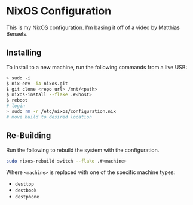 # NixOS Configuration

This is my NixOS configuration. I'm basing it off of a video by Matthias Benaets.

## Installing

To install to a new machine, run the following commands from a live USB:

```sh
> sudo -i
$ nix-env -iA nixos.git
$ git clone <repo url> /mnt/<path>
$ nixos-install --flake .#<host>
$ reboot
# login
> sudo rm -r /etc/nixos/configuration.nix
# move build to desired location
```

## Re-Building

Run the following to rebuild the system with the configuration.

```sh
sudo nixos-rebuild switch --flake .#<machine>
```

Where `<machine>` is replaced with one of the specific machine types:
- `desttop`
- `destbook`
- `destphone`
